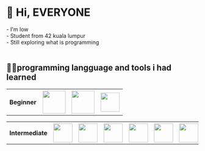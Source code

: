 <h1>👋 Hi, EVERYONE</h1>
- I'm low<br>
- Student from 42 kuala lumpur<br>
- Still exploring what is programming<br>

<br>

<h2>👨‍💻programming langguage and tools i had learned</h2>

<table>
  <tr>
    <th>Beginner</th>
    <th><img src="https://cdn.jsdelivr.net/gh/devicons/devicon/icons/html5/html5-original-wordmark.svg" height="60"></th>
    <th><img src="https://cdn.jsdelivr.net/gh/devicons/devicon/icons/css3/css3-original-wordmark.svg" height="60"></th>
    <th><img src="https://cdn.jsdelivr.net/gh/devicons/devicon/icons/javascript/javascript-original.svg" height="50"></th>
  </tr>
</table>
<table>
  <tr>
    <th>Intermediate</th>
    <th><img src="https://cdn.jsdelivr.net/gh/devicons/devicon/icons/c/c-original.svg" height="50"></th>
    <th><img src="https://cdn.jsdelivr.net/gh/devicons/devicon/icons/vscode/vscode-original.svg" height="50"></th>
    <th><img src="https://cdn.jsdelivr.net/gh/devicons/devicon/icons/linux/linux-original.svg" height="50"></th>
    <th><img src="https://cdn.jsdelivr.net/gh/devicons/devicon/icons/ubuntu/ubuntu-plain.svg" height="50"></th>
    <th><img src="https://cdn.jsdelivr.net/gh/devicons/devicon/icons/github/github-original.svg" height="50"></th>
    <th><img src="https://cdn.jsdelivr.net/gh/devicons/devicon/icons/photoshop/photoshop-line.svg" height="50"></th>          
  </tr>
</table>







